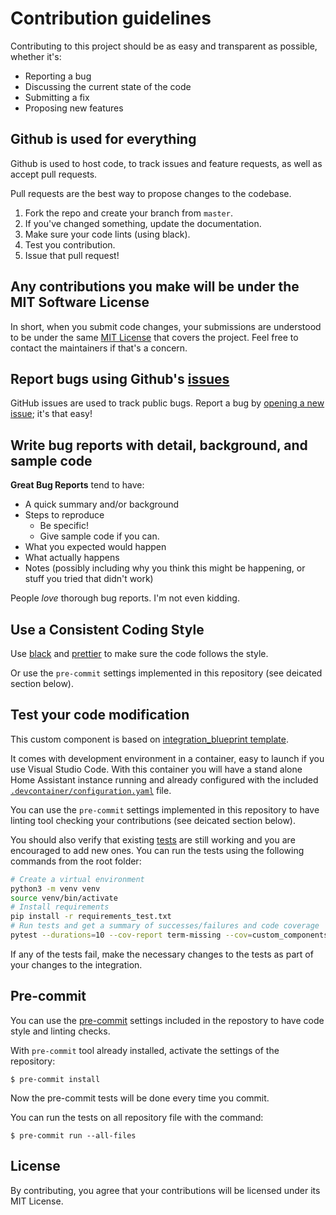 # Contribution guidelines

Contributing to this project should be as easy and transparent as possible, whether it's:

- Reporting a bug
- Discussing the current state of the code
- Submitting a fix
- Proposing new features

## Github is used for everything

Github is used to host code, to track issues and feature requests, as well as accept pull requests.

Pull requests are the best way to propose changes to the codebase.

1. Fork the repo and create your branch from `master`.
2. If you've changed something, update the documentation.
3. Make sure your code lints (using black).
4. Test you contribution.
5. Issue that pull request!

## Any contributions you make will be under the MIT Software License

In short, when you submit code changes, your submissions are understood to be under the same [MIT License](http://choosealicense.com/licenses/mit/) that covers the project. Feel free to contact the maintainers if that's a concern.

## Report bugs using Github's [issues](../../issues)

GitHub issues are used to track public bugs.
Report a bug by [opening a new issue](../../issues/new/choose); it's that easy!

## Write bug reports with detail, background, and sample code

**Great Bug Reports** tend to have:

- A quick summary and/or background
- Steps to reproduce
  - Be specific!
  - Give sample code if you can.
- What you expected would happen
- What actually happens
- Notes (possibly including why you think this might be happening, or stuff you tried that didn't work)

People _love_ thorough bug reports. I'm not even kidding.

## Use a Consistent Coding Style

Use [black](https://github.com/ambv/black) and [prettier](https://prettier.io/)
to make sure the code follows the style.

Or use the `pre-commit` settings implemented in this repository
(see deicated section below).

## Test your code modification

This custom component is based on [integration_blueprint template](https://github.com/custom-components/integration_blueprint).

It comes with development environment in a container, easy to launch
if you use Visual Studio Code. With this container you will have a stand alone
Home Assistant instance running and already configured with the included
[`.devcontainer/configuration.yaml`](./.devcontainer/configuration.yaml)
file.

You can use the `pre-commit` settings implemented in this repository to have
linting tool checking your contributions (see deicated section below).

You should also verify that existing [tests](./tests) are still working
and you are encouraged to add new ones.
You can run the tests using the following commands from the root folder:

```bash
# Create a virtual environment
python3 -m venv venv
source venv/bin/activate
# Install requirements
pip install -r requirements_test.txt
# Run tests and get a summary of successes/failures and code coverage
pytest --durations=10 --cov-report term-missing --cov=custom_components.tapo tests
```

If any of the tests fail, make the necessary changes to the tests as part of
your changes to the integration.

## Pre-commit

You can use the [pre-commit](https://pre-commit.com/) settings included in the
repostory to have code style and linting checks.

With `pre-commit` tool already installed,
activate the settings of the repository:

```console
$ pre-commit install
```

Now the pre-commit tests will be done every time you commit.

You can run the tests on all repository file with the command:

```console
$ pre-commit run --all-files
```

## License

By contributing, you agree that your contributions will be licensed under its MIT License.
